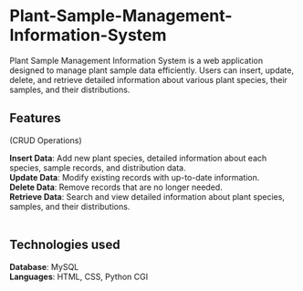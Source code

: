 # Plant-Sample-Management-Information-System
Plant Sample Management Information System is a web application designed to manage plant sample data efficiently. Users can insert, update, delete, and retrieve detailed information about various plant species, their samples, and their distributions.


## Features 
(CRUD Operations)<br/>

**Insert Data**: Add new plant species, detailed information about each species, sample records, and distribution data.<br/>
**Update Data**: Modify existing records with up-to-date information.<br/>
**Delete Data**: Remove records that are no longer needed.<br/>
**Retrieve Data**: Search and view detailed information about plant species, samples, and their distributions.<br/><br/>


## Technologies used<br/>

**Database**: MySQL <br/>
**Languages**: HTML, CSS, Python CGI
